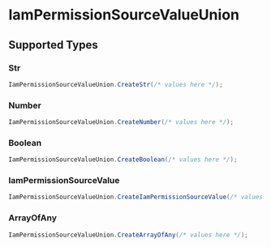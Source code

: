 # IamPermissionSourceValueUnion


## Supported Types

### Str

```csharp
IamPermissionSourceValueUnion.CreateStr(/* values here */);
```

### Number

```csharp
IamPermissionSourceValueUnion.CreateNumber(/* values here */);
```

### Boolean

```csharp
IamPermissionSourceValueUnion.CreateBoolean(/* values here */);
```

### IamPermissionSourceValue

```csharp
IamPermissionSourceValueUnion.CreateIamPermissionSourceValue(/* values here */);
```

### ArrayOfAny

```csharp
IamPermissionSourceValueUnion.CreateArrayOfAny(/* values here */);
```
